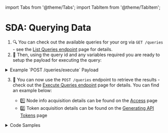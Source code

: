 import Tabs from '@theme/Tabs';
import TabItem from '@theme/TabItem';

# SDA: Querying Data

1. 🔍 You can check out the available queries for your org via `GET /queries` - see the [List Queries endpoint](../../api/nildb/list-the-organizations-queries.api.mdx) page for details.
2. 🧰 Then, using the query id and any variables required you are ready to setup the payload for executing the query:

<details>
<summary>Example `POST /queries/execute` Payload</summary>

```JSON
{
  "id": "dfcee886-231d-4a9d-9bdd-857f74XXXXX",
  "variables": {
    "service": "Netflix"
  }
}
```

</details>

3. 🏁 You can now use the `POST /queries` endpoint to retrieve the results - check out the [Execute Queries endpoint](../../api/nildb/add-a-new-query.api.mdx) page for details. You can find an example below:

   - 1️⃣ Node info acquisition details can be found on the [Access](access.md) page
   - 2️⃣ Token acquisition details can be found on the [Generating API Tokens](generate-tokens.md) page

<details>
<summary>Code Samples</summary>

<Tabs>
  <TabItem value="python" label="Python">

```python reference showGithubLink
https://github.com/NillionNetwork/blind-module-examples/blob/main/nildb/secretvault_python/nildb_api.py#L61-L79
```

</TabItem> 
<TabItem value="typescript" label="TypeScript">

```TypeScript
  const queryCredentials = async (
        nodeName: NodeName,
        query: string,
        service?: string
): Promise<Credential[]> => {
   const node = config[nodeName];

   try {
      const response = await fetch(`${node.url}/queries/execute`, {
         method: 'POST',
         headers: {
            Authorization: `Bearer ${node.jwt}`,
            'Content-Type': 'application/json',
         },
         body: JSON.stringify({
            id: query,
            variables: {
               service: service,
            },
         }),
      });

      if (!response.ok) {
         throw new Error(`HTTP error! status: ${response.status}`);
      }

      const result = (await response.json()) as NodeResponse<Credential[]>;
      return result.data || [];
   } catch (error) {
      console.error(`Error reading advanced credentials from ${nodeName}:`, error);
      return [];
   }
};
```

</TabItem> 
</Tabs>
</details>
